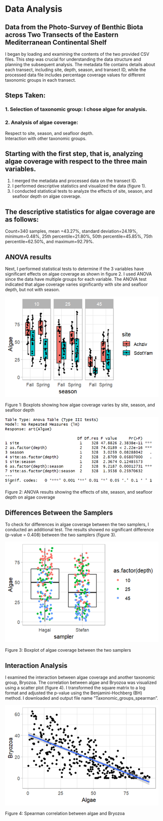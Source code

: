 # **Data Analysis**

## **Data from the Photo-Survey of Benthic Biota across Two Transects of the Eastern Mediterranean Continental Shelf**

I began by loading and examining the contents of the two provided CSV files. This step was crucial for understanding the data structure and planning the subsequent analysis. The metadata file contains details about each transect, including site, depth, season, and transect ID, while the processed data file includes percentage coverage values for different taxonomic groups in each transect.

## **Steps Taken:**

 ### **1.	Selection of taxonomic group:** I chose algae for analysis.
 ### **2.	Analysis of algae coverage:**
 Respect to site, season, and seafloor depth.  
 Interaction with other taxonomic groups.

 ## **Starting with the first step, that is, analyzing algae coverage with respect to the three main variables.**

 1.	I merged the metadata and processed data on the transect ID.
 2.	I performed descriptive statistics and visualized the data (figure 1).
 3.	I conducted statistical tests to analyze the effects of site, season, and seafloor depth on algae coverage.

 ## **The descriptive statistics for algae coverage are as follows:**

 Count=340 samples, mean =43.27%, standard deviation=24.19%, minimum=0.48%, 25th percentile=21.80%, 50th percentile=45.85%, 75th percentile=62.50%, and maximum=92.79%.

 ## **ANOVA results**

 Next, I performed statistical tests to determine if the 3 variables have significant effects on algae coverage as shown in figure 2. I used ANOVA since the data have multiple groups for each variable. The ANOVA test indicated that algae coverage varies significantly with site and seafloor depth, but not with season.

![alt text](../images/Algae,%20site,%20depth,%20and%20season.png)

Figure 1: Boxplots showing how algae coverage varies by site, season, and seafloor depth

![alt text](../images/ANOVA.png)

Figure 2: ANOVA results showing the effects of site, season, and seafloor depth on algae coverage

## **Differences Between the Samplers**

To check for differences in algae coverage between the two samplers, I conducted an additional test. The results showed no significant difference (p-value = 0.408) between the two samplers (figure 3).

![alt text](../images/Algae%20vs%20sample.png)

Figure 3: Boxplot of algae coverage between the two samplers

## **Interaction Analysis**

I examined the interaction between algae coverage and another taxonomic group, Bryozoa. The correlation between algae and Bryozoa was visualized using a scatter plot (figure 4). I transformed the square matrix to a log format and adjusted the p-value using the Benjamini-Hochberg (BH) method. I downloaded and output file name “Taxonomic_groups_spearman”.

![alt text](../images/Correlation%20(Algae%20vs%20Bryozoa).png)

Figure 4: Spearman correlation between algae and Bryozoa




